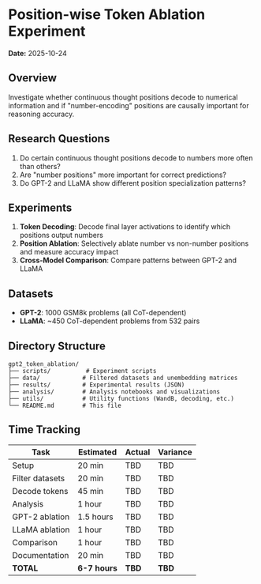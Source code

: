 # Position-wise Token Ablation Experiment

**Date:** 2025-10-24

## Overview

Investigate whether continuous thought positions decode to numerical information and if "number-encoding" positions are causally important for reasoning accuracy.

## Research Questions

1. Do certain continuous thought positions decode to numbers more often than others?
2. Are "number positions" more important for correct predictions?
3. Do GPT-2 and LLaMA show different position specialization patterns?

## Experiments

1. **Token Decoding**: Decode final layer activations to identify which positions output numbers
2. **Position Ablation**: Selectively ablate number vs non-number positions and measure accuracy impact
3. **Cross-Model Comparison**: Compare patterns between GPT-2 and LLaMA

## Datasets

- **GPT-2**: 1000 GSM8k problems (all CoT-dependent)
- **LLaMA**: ~450 CoT-dependent problems from 532 pairs

## Directory Structure

```
gpt2_token_ablation/
├── scripts/          # Experiment scripts
├── data/            # Filtered datasets and unembedding matrices
├── results/         # Experimental results (JSON)
├── analysis/        # Analysis notebooks and visualizations
├── utils/           # Utility functions (WandB, decoding, etc.)
└── README.md        # This file
```

## Time Tracking

| Task | Estimated | Actual | Variance |
|------|-----------|--------|----------|
| Setup | 20 min | TBD | TBD |
| Filter datasets | 20 min | TBD | TBD |
| Decode tokens | 45 min | TBD | TBD |
| Analysis | 1 hour | TBD | TBD |
| GPT-2 ablation | 1.5 hours | TBD | TBD |
| LLaMA ablation | 1 hour | TBD | TBD |
| Comparison | 1 hour | TBD | TBD |
| Documentation | 20 min | TBD | TBD |
| **TOTAL** | **6-7 hours** | **TBD** | **TBD** |
